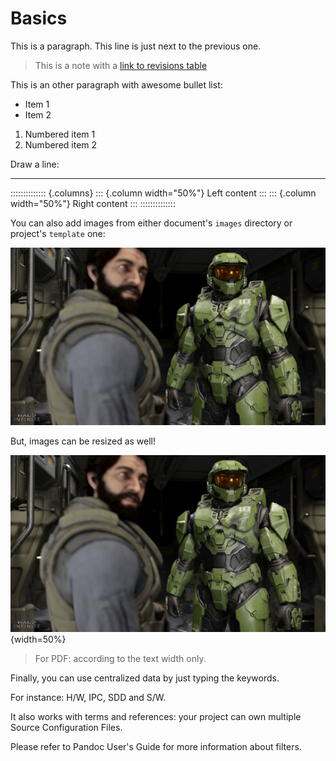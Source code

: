 # Basics

This is a paragraph.
This line is just next to the previous one.

> This is a note with a [link to revisions table](#revisions)

This is an other paragraph with awesome bullet list:

* Item 1
* Item 2

1. Numbered item 1
2. Numbered item 2

Draw a line:

---

:::::::::::::: {.columns}
::: {.column width="50%"}
Left content
:::
::: {.column width="50%"}
Right content
:::
::::::::::::::

You can also add images from either document's `images` directory or project's `template` one:

![Normal image](../image/haloinfinite-test.jpg)

But, images can be resized as well!

![Reduced image](../image/haloinfinite-test.jpg){width=50%}

> For PDF: according to the text width only.

Finally, you can use centralized data by just typing the keywords.

For instance: H/W, IPC, SDD and S/W.

It also works with terms and references: your project can own multiple Source Configuration Files.

Please refer to Pandoc User's Guide for more information about filters.
